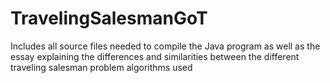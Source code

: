 # TravelingSalesmanGoT

Includes all source files needed to compile the Java program as well as the essay explaining the differences and similarities between the different traveling salesman problem algorithms used
